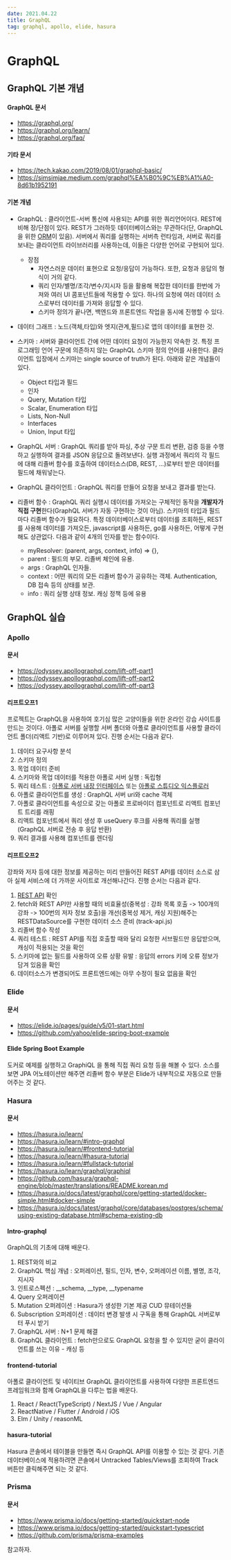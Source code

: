 ```yaml
---
date: 2021.04.22
title: GraphQL
tag: graphql, apollo, elide, hasura
---
```


# GraphQL



## GraphQL 기본 개념

#### GraphQL 문서

- https://graphql.org/
- https://graphql.org/learn/
- https://graphql.org/faq/

#### 기타 문서

- https://tech.kakao.com/2019/08/01/graphql-basic/
- https://simsimjae.medium.com/graphql%EA%B0%9C%EB%A1%A0-8d61b1952191

#### 기본 개념

- GraphQL : 클라이언트-서버 통신에 사용되는 API를 위한 쿼리언어이다. REST에 비해 장/단점이 있다. REST가 그러하듯 데이터베이스와는 무관하다(단, GraphQL을 위한 [ORM](https://graphql.org/code/#services)이 있음). 서버에서 쿼리를 실행하는 서버측 런타임과, 서버로 쿼리를 보내는 클라이언트 라이브러리를 사용하는데, 이들은 다양한 언어로 구현되어 있다.
  - 장점
    - 자연스러운 데이터 표현으로 요청/응답이 가능하다. 또한, 요청과 응답의 형식이 거의 같다.
    - 쿼리 인자/별명/조각/변수/지시자 등을 활용해 복잡한 데이터를 한번에 가져와 여러 UI 콤포넌트들에 적용할 수 있다. 하나의 요청에 여러 데이터 소스로부터 데이터를 가져와 응답할 수 있다.
    - 스키마 정의가 끝나면, 백엔드와 프론트엔드 작업을 동시에 진행할 수 있다.

- 데이터 그래프 : 노드(객체,타입)와 엣지(관계,필드)로 앱의 데이터를 표현한 것.
- 스키마 : 서버와 클라이언트 간에 어떤 데이터 요청이 가능한지 약속한 것. 특정 프로그래밍 언어 구문에 의존하지 않는 GraphQL 스키마 정의 언어를 사용한다. 클라이언트 입장에서 스키마는 single source of truth가 된다. 아래와 같은 개념들이 있다.
  - Object 타입과 필드
  - 인자
  - Query, Mutation 타입
  - Scalar, Enumeration 타입
  - Lists, Non-Null
  - Interfaces
  - Union, Input 타입
- GraphQL 서버 : GraphQL 쿼리를 받아 파싱, 추상 구문 트리 변환, 검증 등을 수행하고 실행하여 결과를 JSON 응답으로 돌려보낸다. 실행 과정에서 쿼리의 각 필드에 대해 리졸버 함수를 호출하여 데이터소스(DB, REST, ...)로부터 받은 데이터를 필드에 채워넣는다.
- GraphQL 클라이언트 : GraphQL 쿼리를 만들어 요청을 보내고 결과를 받는다.
- 리졸버 함수 : GraphQL 쿼리 실행시 데이터를 가져오는 구체적인 동작을 **개발자가 직접 구현**한다(GraphQL 서버가 자동 구현하는 것이 아님). 스키마의 타입과 필드마다 리졸버 함수가 필요하다. 특정 데이터베이스로부터 데이터를 조회하든, REST를 사용해 데이터를 가져오든, javascript를 사용하든, go를 사용하든, 어떻게 구현해도 상관없다. 다음과 같이 4개의 인자를 받는 함수이다.
  - myResolver: (parent, args, context, info) => {},
  - parent : 필드의 부모. 리졸버 체인에 유용.
  - args : GraphQL 인자들.
  - context : 어떤 쿼리의 모든 리졸버 함수가 공유하는 객체. Authentication, DB 접속 등의 상태를 보관.
  - info : 쿼리 실행 상태 정보. 캐싱 정책 등에 유용



## GraphQL 실습

### Apollo

#### 문서

- https://odyssey.apollographql.com/lift-off-part1
- https://odyssey.apollographql.com/lift-off-part2
- https://odyssey.apollographql.com/lift-off-part3

#### 리프트오프1

프로젝트는 GraphQL을 사용하여 호기심 많은 고양이들을 위한 온라인 강습 사이트를 만드는 것이다. 아폴로 서버를 실행할 서버 폴더와 아폴로 클라이언트를 사용할 클라이언트 폴더(리액트 기반)로 이루어져 있다. 진행 순서는 다음과 같다.

1. 데이터 요구사항 분석
2. 스키마 정의
3. 목업 데이터 준비
4. 스키마와 목업 데이터를 적용한 아폴로 서버 실행 : 독립형
5. 쿼리 테스트 : [아폴로 서버 내장 인터페이스](http://localhost:4000) 또는 [아폴로 스튜디오 익스플로러](https://studio.apollographql.com/)
6. 아폴로 클라이언트를 생성 : GraphQL 서버 uri와 cache 객체
7. 아폴로 클라이언트를 속성으로 갖는 아폴로 프로바이더 컴포넌트로 리액트 컴포넌트 트리를 래핑
8. 리액트 컴포넌트에서 쿼리 생성 후 useQuery 후크를 사용해 쿼리를 실행(GraphQL 서버로 전송 후 응답 반환)
9. 쿼리 결과를 사용해 컴포넌트를 렌더링

#### 리프트오프2

강좌와 저자 등에 대한 정보를 제공하는 미리 만들어진 REST API를 데이터 소스로 삼아 실제 서비스에 더 가까운 사이트로 개선해나간다. 진행 순서는 다음과 같다.

1. [REST API](https://odyssey-lift-off-rest-api.herokuapp.com/) 확인
2. fetch와 REST API만 사용할 때의 비효율성(중복성 : 강좌 목록 호출 -> 100개의 강좌 -> 100번의 저자 정보 호출)을 개선(중복성 제거, 캐싱 지원)해주는 RESTDataSource를 구현한 데이터 소스 준비 (track-api.js)
3. 리졸버 함수 작성
4. 쿼리 테스트 : REST API를 직접 호출할 때와 달리 요청한 서브필드만 응답받으며, 캐싱이 적용되는 것을 확인
5. 스키마에 없는 필드를 사용하여 오류 상황 유발 : 응답의 errors 키에 오류 정보가 담겨 있음을 확인
6. 데이터소스가 변경되어도 프론트엔드에는 아무 수정이 필요 없음을 확인



### Elide

#### 문서

- https://elide.io/pages/guide/v5/01-start.html
- https://github.com/yahoo/elide-spring-boot-example

#### Elide Spring Boot Example

도커로 예제를 실행하고 GraphiQL 을 통해 직접 쿼리 요청 등을 해볼 수 있다. 소스를 보면 JPA 어노테이션만 해주면 리졸버 함수 부분은 Elide가 내부적으로 자동으로 만들어주는 것 같다.



### Hasura

#### 문서

- https://hasura.io/learn/
- https://hasura.io/learn/#intro-graphql
- https://hasura.io/learn/#frontend-tutorial
- https://hasura.io/learn/#hasura-tutorial
- https://hasura.io/learn/#fullstack-tutorial
- https://hasura.io/learn/graphql/graphiql
- https://github.com/hasura/graphql-engine/blob/master/translations/README.korean.md
- https://hasura.io/docs/latest/graphql/core/getting-started/docker-simple.html#docker-simple
- https://hasura.io/docs/latest/graphql/core/databases/postgres/schema/using-existing-database.html#schema-existing-db

#### Intro-graphql

GraphQL의 기초에 대해 배운다.

1. REST와의 비교
2. GraphQL 핵심 개념 : 오퍼레이션, 필드, 인자, 변수, 오퍼레이션 이름, 별명, 조각, 지시자
3. 인트로스펙션 : \_\_schema, \_\_type, \_\_typename
4. Query 오퍼레이션
5. Mutation 오퍼레이션 : Hasura가 생성한 기본 제공 CUD 뮤테이션들
6. Subscription 오퍼레이션 : 데이터 변경 발생 시 구독을 통해 GraphQL 서버로부터 푸시 받기
7. GraphQL 서버 : N+1 문제 해결
8. GraphQL 클라이언트 : fetch만으로도 GraphQL 요청을 할 수 있지만 굳이 클라이언트를 쓰는 이유 - 캐싱 등

#### frontend-tutorial

아폴로 클라이언트 및 네이티브 GraphQL 클라이언트를 사용하여 다양한 프론트엔드 프레임워크와 함께 GraphQL을 다루는 법을 배운다.

1. React / React(TypeScript) / NextJS / Vue / Angular
2. ReactNative / Flutter / Android / iOS
3. Elm / Unity / reasonML

#### hasura-tutorial

Hasura 콘솔에서 테이블을 만들면 즉시 GraphQL API를 이용할 수 있는 것 같다. 기존 데이터베이스에 적용하려면  콘솔에서 Untracked Tables/Views를 조회하여 Track 버튼만 클릭해주면 되는 것 같다.



### Prisma

#### 문서

- https://www.prisma.io/docs/getting-started/quickstart-node
- https://www.prisma.io/docs/getting-started/quickstart-typescript
- https://github.com/prisma/prisma-examples

참고하자.
